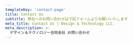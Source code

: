 ```yaml
---
templateKey: 'contact-page'
title: Contact Us
subtitle: 弊社へのお問い合わせは下記フォームよりお願いいたします
meta_title: Contact Us | Design & Technology LLC.
meta_description: >-
  デザイン＆テクノロジー合同会社 お問い合わせ
---
```

